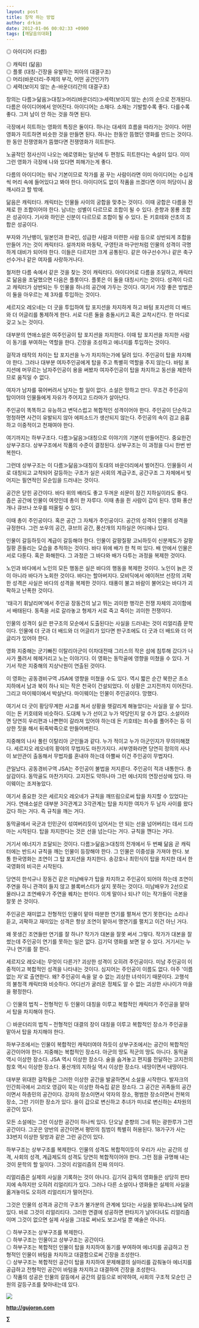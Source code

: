 ```yaml
---
layout: post
title: 창작 하는 방법
author: drkim
date: 2012-01-06 00:02:33 +0900
tags: [깨달음의대화]
---
```

◎ 아이디어 (다름)

  
◎ 캐릭터 (닮음)  
◎ 플롯 (대칭-긴장을 유발하는 피아의 대결구조)  
◎ 머리(바운더리-주제의 부각, 어떤 공간인가?)  
◎ 세력(보이지 않는 손-바운더리간의 대결구조) 

창의는 다름≫닮음≫대칭≫머리(바운더리)≫세력(보이지 않는 손)의 순으로 전개된다. 다름은 아이디어에서 얻어진다. 아이디어는 소재다. 소재는 기발할수록 좋다. 다를수록 좋다. 그저 남이 안 하는 것을 하면 된다. 

극장에서 히트하는 영화의 특징은 둘이다. 하나는 대세의 흐름을 따라가는 것이다. 어떤 영화가 히트하면 비슷한 것을 만들면 된다. 하나는 한동안 뜸했던 영화를 만드는 것이다. 한 동안 전쟁영화가 뜸했다면 전쟁영화가 히트한다. 

노골적인 정사신이 나오는 에로영화는 일년에 두 편정도 히트한다는 속설이 있다. 이미 그런 영화가 극장에 나와 있다면 피해가는게 좋다. 

다름의 아이디어는 워낙 기본이므로 작가를 꿈 꾸는 사람이라면 이미 아이디어는 수십개씩 머리 속에 들어있다고 봐야 한다. 아이디어도 없이 작품을 쓰겠다면 이미 허당이니 꿈 깨시라고 할 밖에. 

닮음은 캐릭터다. 캐릭터는 인물들 사이의 궁합을 맞추는 것이다. 이때 궁합은 다름을 전제로 한 조합이어야 한다. 남녀는 성별이 다르므로 조합이 될 수 있다. 춘향과 몽룡 조합은 성공이다. 기사와 하인은 신분이 다르므로 조합이 될 수 있다. 돈 키호테와 산초의 조합은 성공이다. 

부자와 가난뱅이, 일본인과 한국인, 성급한 사람과 미련한 사람 등으로 상반되게 조합을 만들어 가는 것이 캐릭터다. 설까치와 마동탁, 구영탄과 마구만처럼 인물의 성격이 극명하게 대비가 되어야 한다. 이들은 다르지만 크게 공통된다. 같은 야구선수거나 같은 축구선수거나 같은 여자를 사랑하거나다. 

철저한 다름 속에서 같은 것을 찾는 것이 캐릭터다. 아이디어로 다름을 조달하고, 캐릭터로 닮음을 조달했으면 다음은 플롯이다. 플롯은 이 둘을 대칭시키는 것이다. 성격이 다르고 캐릭터가 상반되는 두 인물을 하나의 공간에 가두는 것이다. 여기서 가장 좋은 방법은 이 둘을 아우르는 제 3자를 투입하는 것이다. 

세르지오 레오네는 더 굿을 투입하여 탑 포지션을 차지하게 하고 바텀 포지션의 더 배드와 더 어글리를 통제하게 한다. 서로 다른 둘을 충돌시키고 혹은 교착시킨다. 한 마디로 갖고 노는 것이다. 

대부분의 연애소설은 여주인공이 탑 포지션을 차지한다. 이때 탑 포지션을 차지한 사람이 동기를 부여하는 역할을 한다. 긴장을 조성하고 에너지를 투입하는 것이다. 

걸작과 태작의 차이는 탑 포지션을 누가 차지하는가에 달려 있다. 주인공이 탑을 차지해야 한다. 그러나 대부분 여자주인공에게 탑을 주고 특별히 역할을 주지 않는다. 바텀 포지션에 머무르는 남자주인공이 용을 써봤자 여자주인공이 탑을 차지하고 동선을 제한하므로 움직일 수 없다. 

여자가 남자를 묶어버려서 남자는 할 일이 없다. 소설은 망하고 만다. 무조건 주인공이 탑이어야 인물들에게 자유가 주어지고 드라마가 살아난다. 

주인공이 똑똑하고 유능하고 변덕스럽고 복합적인 성격이어야 한다. 주인공이 단순하고 멍청하면 사건이 유발되지 않아 에피소드가 생산되지 않는다. 주인공의 속이 검고 음흉하고 이중적이고 천재여야 한다. 

여기까지는 하부구조다. 다름≫닮음≫대칭으로 이야기의 기본이 만들어진다. 중요한건 상부구조다. 상부구조에서 작품의 수준이 결정된다. 상부구조는 이 과정을 다시 한번 반복한다. 

그런데 상부구조는 이 다름≫닮음≫대칭이 토대의 바운더리에서 벌어진다. 인물들이 서로 대칭되고 교착되어 갈등하는 구조가 실은 사회의 계급구조, 공간구조 그 자체에서 빚어지는 필연적인 모순임을 드러내는 것이다. 

공간은 닫힌 공간이다. 바다 위의 배라도 좋고 두꺼운 쇠문이 잠긴 지하실이라도 좋다. 좁은 공간에 인물이 여럿인데 총이 한 자루다. 이때 총을 쥔 사람이 갑이 된다. 영화 풍산개나 큐브나 쏘우를 떠올릴 수 있다. 

이때 총이 주인공이다. 혹은 공간 그 자체가 주인공이다. 공간의 성격이 인물의 성격을 규정한다. 그런 쏘우의 공간, 큐브의 공간, 풍산개의 지하실은 어디에나 있다. 

인물이 갈등하듯이 계급이 갈등해야 한다. 인물이 갈팡질팡 고뇌하듯이 신분제도가 갈팡질팡 흔들리는 모습을 추적하는 것이다. 바다 위에 배가 한 척 떠 있다. 배 안에서 인물은 서로 다툰다. 혹은 화해한다. 그 과정은 그 바다와 배가 다투는 과정을 복제한 것이다. 

노인과 바다에서 노인의 모든 행동은 실은 바다의 행동을 복제한 것이다. 노인이 늙은 것이 아니라 바다가 노회한 것이다. 바다는 할아버지다. 모비딕에서 에이허브 선장의 괴팍한 성격은 사실은 바다의 성격을 복제한 것이다. 태풍이 불고 바람이 불어오는 바다가 괴팍하고 난폭한 것이다. 

'태극기 휘날리며'에서 주인공 장동건의 날고 뛰는 괴이한 행각은 전쟁 자체의 괴이함에서 배태된다. 동족을 서로 갈라놓고 형제가 서로 죽고 죽이는 괴이한 전쟁이다. 

인물의 성격이 실은 판구조의 모순에서 도출된다는 사실을 드러내는 것이 리얼리즘 문학이다. 인물에 더 굿과 더 배드와 더 어글리가 있다면 판구조에도 더 굿과 더 배드와 더 어글리가 있어야 한다. 

영화 지중해는 군기빠진 이탈리아군이 이차대전때 그리스의 작은 섬에 침투해 갔다가 나사가 풀려서 헤헤거리고 노는 이야기다. 이 영화는 동막골에 영향을 미쳤을 수 있다. 거기서 작은 지중해의 지상낙원이 연출된 것이다. 

이 영화는 공동경비구역 JSA에 영향을 미쳤을 수도 있다. 역시 짧은 순간 북한군 초소 지하에서 남과 북이 하나 되는 작은 천국이 건설되었다. 이 상황은 고지전까지 이어진다. 그리고 마이웨이에서 박살난다. 마이웨이는 인물이 주인공이다. 망했다. 

여기서 더 굿이 황당무계한 사고를 쳐서 상황을 헷갈리게 해놓았다는 사실을 알 수 있다. 이는 돈 키호테와 비슷하다. 도대체 누가 선이고 누가 악당인지 알 수가 없다. 소설이라면 당연히 우리편과 나쁜편이 갈라져 있어야 하는데 돈 키호테는 죄수를 풀어주는 등 이상한 짓을 해서 뒤죽박죽으로 만들어버린다. 

지중해의 나사 풀린 이탈리아 군인들과 같다. 누가 적이고 누가 아군인지가 무의미해졌다. 세르지오 레오네의 황야의 무법자도 마찬가지다. 서부영화라면 당연히 정의의 사나이 보안관이 출동해서 무법자를 혼내야 하는데 아뿔싸 이건 주인공이 무법자다. 

큰일났다. 공동경비구역 JSA는 주인공이 불법을 저지른다. 주인공이 적과 내통한다. 총살감이다. 동막골도 마찬가지다. 고지전도 약하나마 그런 에너지의 연장선상에 있다. 마이웨이는 조져놓았다. 

여기서 중요한 것은 세르지오 레오네가 규칙을 깨뜨림으로써 탑을 차지할 수 있었다는 거다. 연애소설은 대부분 3각관계고 3각관계는 탑을 차지한 여자가 두 남자 사이를 왔다갔다 하는 거다. 즉 규칙을 깨는 거다. 

동막골에서 국군과 인민군이 섞여버리듯이 넘어서는 안 되는 선을 넘어버리는 데서 드라마는 시작된다. 탑을 차지한다는 것은 선을 넘는다는 거다. 규칙을 깬다는 거다. 

거기서 에너지가 조달되는 것이다. 다름≫닮음≫대칭의 전개에서 두 번째 닮음 곧 캐릭터에는 반드시 규칙을 깨는 인물이 등장해야 한다. 그 인물은 이중성을 가져야 한다. 보통 한국영화는 조연이 그 탑 포지션을 차지한다. 송강호나 최민식이 탑을 차지한 데서 한국영화의 비극은 시작된다. 

당연히 한석규나 장동건 같은 미남배우가 탑을 차지하고 주인공이 되어야 하는데 조연이 주연을 하니 관객이 들지 않고 블록버스터가 살지 못하는 것이다. 미남배우가 2선으로 물러나고 조연배우가 주연을 꿰차는 판이다. 이게 말이나 되나? 이는 작가들이 극본을 잘못 쓴 것이다. 

주인공은 재미없고 전형적인 인물이 맡아 따분한 연기를 펼쳐서 연기 못한다는 소리나 듣고, 괴팍하고 재미있는 성격은 항상 조연이 맡아서 명연기를 펼치고 이건 아닌 거다. 

왜 못생긴 조연들만 연기를 잘 하나? 작가가 대본을 잘못 써서 그렇다. 작가가 대본을 잘 썼는데 주인공이 연기를 못하는 일은 없다. 김기덕 영화를 보면 알 수 있다. 거기서는 누구나 연기를 잘 한다. 

세르지오 레오네는 무엇이 다른가? 괴상한 성격이 오히려 주인공이다. 미남 주인공이 이중적이고 복합적인 성격을 나타내는 것이다. 심지어는 주인공이 이름도 없다. 아주 '이름없는 자'로 출연한다. 왜? 주인공이 속을 알 수 없는 괴상한 녀석이기 때문이다. 고행석의 불청객 캐릭터와 비슷하다. 어디선가 굴러온 정체도 알 수 없는 괴상한 사나이가 마을을 평정한다. 

◎ 인물의 법칙 – 전형적인 두 인물이 대칭을 이루고 복합적인 캐릭터가 주인공을 맡아서 탑을 차지해야 한다. 

  
◎ 바운더리의 법칙 – 전형적인 대결의 장이 대칭을 이루고 복합적인 장소가 주인공을 맡아서 탑을 차지해야 한다. 

하부구조에서는 인물이 복합적인 캐릭터여야 하듯이 상부구조에서는 공간이 복합적인 공간이어야 한다. 지중해는 복합적인 장소다. 아군의 땅도 적군의 땅도 아니다. 동막골 역시 이상한 장소다. JSA 역시 이상한 장소다. 술을 숨겨놓고 편지를 전달하는 고지전의 참호 역시 이상한 장소다. 풍산개의 지하실 역시 이상한 장소다. 네땅이면서 내땅이다. 

대부분 위대한 걸작들은 그러한 이상한 공간을 발굴하면서 소설을 시작한다. 발자크의 인간희극에서 고리오 영감이 묵는 이상한 하숙집 같은 장소다. 그 공간은 귀족들의 공간이면서 하층민의 공간이다. 강자의 장소이면서 약자의 장소, 평범한 장소이면서 전복의 장소, 그런 기이한 장소가 있다. 을이 갑으로 변신하고 추녀가 미녀로 변신하는 4차원의 공간이 있다. 

모든 소설에는 그런 이상한 공간이 하나씩 있다. 단오날 춘향의 그네 뛰는 광한루가 그런 공간이다. 그곳은 양반의 공간이면서 평민의 침범이 특별히 허용된다. 18가구가 사는 33번지 이상한 뒷방과 같은 그런 공간이 있다. 

하부구조는 상부구조를 복제한다. 인물의 성격도 복합적이듯이 우리가 사는 공간의 성격, 사회의 성격, 계급제도의 성격도 당연히 복합적이어야 한다. 그런 점을 규명해 내는 것이 문학의 할 일이다. 그것이 리얼리즘의 진짜 의미다. 

리얼리즘은 실제의 사실을 기록하는 것이 아니다. 김기덕 감독의 영화들은 상당히 판타지에 속하지만 오히려 리얼리티가 있다. 그러나 다른 소설이나 영화들은 실제의 사실을 옮겨놓아도 오히려 리얼리티가 떨어진다. 

그것은 인물의 성격과 공간의 구조가 불가분의 관계에 있다는 사실을 밝혀내느냐에 달려 있다. 바로 그것이 리얼리티다. 그러한 연결에 성공하면 판타지가 날아다녀도 리얼리즘이며 그것이 없으면 실제 사실을 그대로 써놔도 보고서일 뿐 예술은 아니다. 



◎ 하부구조는 상부구조를 복제한다.  
◎ 하부구조는 인물이고 상부구조는 공간이다.  
◎ 하부구조는 복합적인 인물이 탑을 차지하여 동기를 부여하여 에너지를 공급하고 전형적인 인물이 바텀을 차지하고 대결함으로써 긴장을 조성한다.   
◎ 상부구조는 복합적인 공간이 탑을 차지하여 문제해결의 실마리를 감춰놓아 에너지를 공급하고 전형적인 공간이 바텀을 차지하고 대결하여 긴장을 조성한다.  
◎ 작품의 성공은 인물의 갈등에서 공간의 갈등으로 비약하여, 사회의 구조적 모순인 근원의 갈등구조를 찾아내는데 있다. 







![](/files/attach/images/198/668/222/0.JPG)


  






**http://gujoron.com** 


**∑**